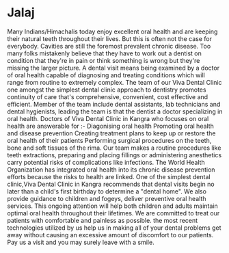 # Jalaj
 Many Indians/Himachalis today enjoy excellent oral health and are keeping their natural teeth throughout their lives. But this is often not the case for everybody. Cavities are still the foremost prevalent chronic disease.  Too many folks mistakenly believe that they have to work out a dentist on condition that they're in pain or think something is wrong but they're missing the larger picture. A dental visit means being examined by a doctor of oral health capable of diagnosing and treating conditions which will range from routine to extremely complex.  The team of our Viva Dental Clinic one amongst the simplest dental clinic approach to dentistry promotes continuity of care that's comprehensive, convenient, cost effective and efficient. Member of the team include dental assistants, lab technicians and dental hygienists, leading the team is that the dentist a doctor specializing in oral health.  Doctors of Viva Dental Clinic in Kangra who focuses on oral health are answerable for :-  Diagonising oral health Promoting oral health and disease prevention Creating treatment plans to keep up or restore the oral health of their patients Performing surgical procedures on the teeth, bone and soft tissues of the rima.  Our team makes a routine procedures like teeth extractions, preparing and placing fillings or administering anesthetics carry potential risks of complications like infections.  The World Health Organization has integrated oral health into its chronic disease prevention efforts because the risks to health are linked.  One of the simplest dental clinic,Viva Dental Clinic in Kangra recommends that dental visits begin no later than a child's first birthday to determine a "dental home". We also provide guidance to children and fogeys, deliver preventive oral health services. This ongoing attention will help both children and adults maintain optimal oral health throughout their lifetimes.  We are committed to treat our patients with comfortable and painless as possible. the most recent technologies utilized by us help us in making all of your dental problems get away without causing an excessive amount of discomfort to our patients. Pay us a visit and you may surely leave with a smile.
